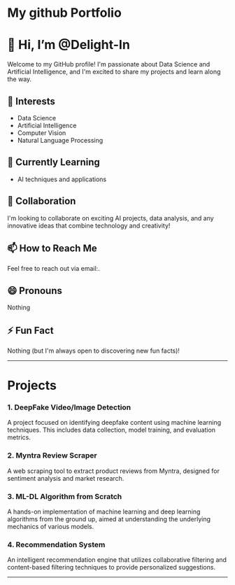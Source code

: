 # My github Portfolio

# 👋 Hi, I’m @Delight-In

Welcome to my GitHub profile! I'm passionate about Data Science and Artificial Intelligence, and I'm excited to share my projects and learn along the way.

## 👀 Interests
- Data Science
- Artificial Intelligence
- Computer Vision
- Natural Language Processing

## 🌱 Currently Learning
- AI techniques and applications

## 💞️ Collaboration
I'm looking to collaborate on exciting AI projects, data analysis, and any innovative ideas that combine technology and creativity!

## 📫 How to Reach Me
Feel free to reach out via email:.

## 😄 Pronouns
Nothing

## ⚡ Fun Fact
Nothing (but I'm always open to discovering new fun facts)!

---

# Projects

### 1. DeepFake Video/Image Detection
A project focused on identifying deepfake content using machine learning techniques. This includes data collection, model training, and evaluation metrics.

### 2. Myntra Review Scraper
A web scraping tool to extract product reviews from Myntra, designed for sentiment analysis and market research.

### 3. ML-DL Algorithm from Scratch
A hands-on implementation of machine learning and deep learning algorithms from the ground up, aimed at understanding the underlying mechanics of various models.

### 4. Recommendation System
An intelligent recommendation engine that utilizes collaborative filtering and content-based filtering techniques to provide personalized suggestions.

---

